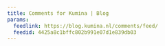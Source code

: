 ```yaml
---
title: Comments for Kumina | Blog
params:
  feedlink: https://blog.kumina.nl/comments/feed/
  feedid: 4425a8c1bffc802b991e07d1e839db03
---
```


